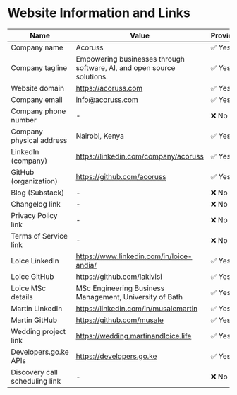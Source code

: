 # Website Information and Links

| Name                           | Value                                                                  | Provided |
| ------------------------------ | ---------------------------------------------------------------------- | -------- |
| Company name                   | Acoruss                                                                | ✅ Yes   |
| Company tagline                | Empowering businesses through software, AI, and open source solutions. | ✅ Yes   |
| Website domain                 | https://acoruss.com                                                    | ✅ Yes   |
| Company email                  | info@acoruss.com                                                       | ✅ Yes   |
| Company phone number           | -                                                                      | ❌ No    |
| Company physical address       | Nairobi, Kenya                                                         | ✅ Yes   |
| LinkedIn (company)             | https://linkedin.com/company/acoruss                                   | ✅ Yes   |
| GitHub (organization)          | https://github.com/acoruss                                             | ✅ Yes   |
| Blog (Substack)                | -                                                                      | ❌ No    |
| Changelog link                 | -                                                                      | ❌ No    |
| Privacy Policy link            | -                                                                      | ❌ No    |
| Terms of Service link          | -                                                                      | ❌ No    |
| Loice LinkedIn                 | https://www.linkedin.com/in/loice-andia/                               | ✅ Yes   |
| Loice GitHub                   | https://github.com/lakivisi                                            | ✅ Yes   |
| Loice MSc details              | MSc Engineering Business Management, University of Bath                | ✅ Yes   |
| Martin LinkedIn                | https://linkedin.com/in/musalemartin                                   | ✅ Yes   |
| Martin GitHub                  | https://github.com/musale                                              | ✅ Yes   |
| Wedding project link           | https://wedding.martinandloice.life                                    | ✅ Yes   |
| Developers.go.ke APIs          | https://developers.go.ke                                               | ✅ Yes   |
| Discovery call scheduling link | -                                                                      | ❌ No    |
